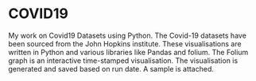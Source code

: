 # COVID19
My work on Covid19 Datasets using Python.
The Covid-19 datasets have been sourced from the John Hopkins institute. These visualisations are written in Python and various libraries like Pandas and folium.
The Folium graph is an interactive time-stamped visualisation. The visualisation is generated and saved based on run date. A sample is attached.

